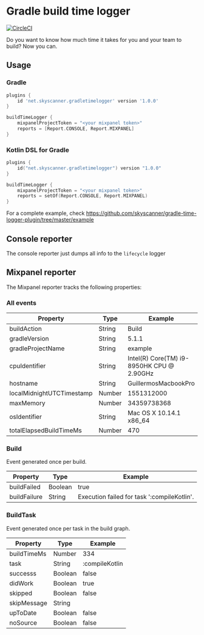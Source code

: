 # Gradle build time logger

[![CircleCI](https://circleci.com/gh/Skyscanner/gradle-time-logger-plugin.svg?style=shield)](https://circleci.com/gh/Skyscanner/gradle-time-logger-plugin)

Do you want to know how much time it takes for you and your team to build? Now you can.

## Usage

### Gradle 

```groovy
plugins {
    id 'net.skyscanner.gradletimelogger' version '1.0.0'
}

buildTimeLogger {
    mixpanelProjectToken = "<your mixpanel token>"
    reports = [Report.CONSOLE, Report.MIXPANEL]
}
```

### Kotlin DSL for Gradle

```kotlin
plugins {
    id("net.skyscanner.gradletimelogger") version "1.0.0"
}

buildTimeLogger {
    mixpanelProjectToken = "<your mixpanel token>"
    reports = setOf(Report.CONSOLE, Report.MIXPANEL)
}
```

For a complete example, check https://github.com/skyscanner/gradle-time-logger-plugin/tree/master/example

## Console reporter

The console reporter just dumps all info to the `lifecycle` logger 

## Mixpanel reporter

The Mixpanel reporter tracks the following properties:

### All events

| Property                  | Type   | Example                                   |
|---------------------------|--------|-------------------------------------------|
| buildAction               | String | Build                                     |
| gradleVersion             | String | 5.1.1                                     |
| gradleProjectName         | String | example                                   |
| cpuIdentifier             | String | Intel(R) Core(TM) i9-8950HK CPU @ 2.90GHz |
| hostname                  | String | GuillermosMacbookPro                      |
| localMidnightUTCTimestamp | Number | 1551312000                                |
| maxMemory                 | Number | 34359738368                               |
| osIdentifier              | String | Mac OS X 10.14.1 x86_64                   |
| totalElapsedBuildTimeMs   | Number | 470                                       |

### Build 

Event generated once per build.

| Property     | Type    | Example                                     |
|--------------|---------|---------------------------------------------|
| buildFailed  | Boolean | true                                        |
| buildFailure | String  | Execution failed for task ':compileKotlin'. |

### BuildTask 

Event generated once per task in the build graph.

| Property    | Type    | Example        |
|-------------|---------|----------------|
| buildTimeMs | Number  | 334            |
| task        | String  | :compileKotlin |
| successs    | Boolean | false          |
| didWork     | Boolean | true           |
| skipped     | Boolean | false          |
| skipMessage | String  |                |
| upToDate    | Boolean | false          |
| noSource    | Boolean | false          |
